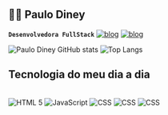 ## 👨‍💻 Paulo Diney 
**`Desenvolvedora FullStack`**
[![blog](https://img.shields.io/badge/Instagram-E4405F?style=for-the-badge&logo=instagram&logoColor=white)](https://www.instagram.com/paulodiney/
 )
[![blog](https://img.shields.io/badge/LinkedIn-0077B5?style=for-the-badge&logo=linkedin&logoColor=white)](https://www.linkedin.com/in/paulo-martins-531519239/)

![Paulo Diney GitHub stats](https://github-readme-stats.vercel.app/api?username=PauloDiney&show_icons=true&theme=dracula)
![Top Langs](https://github-readme-stats.vercel.app/api/top-langs/?username=PauloDiney&hide_progress=Demo)

## Tecnologia do meu dia a dia

<div style="display: inline_block"><br/>
 <img  aligin="center" alt="HTML 5" src="https://img.shields.io/badge/HTML5-E34F26?style=for-the-badge&logo=html5&logoColor=white" >
 <img  aligin="center" alt="JavaScript" src="https://img.shields.io/badge/JavaScript-F7DF1E?style=for-the-badge&logo=javascript&logoColor=black" >
 <img  aligin="center" alt="CSS" src="https://img.shields.io/badge/CSS-239120?&style=for-the-badge&logo=css3&logoColor=white" >
 <img  aligin="center" alt="CSS" src="https://img.shields.io/badge/C%23-239120?style=for-the-badge&logo=c-sharp&logoColor=white" >
 <img  aligin="center" alt="CSS" src="https://img.shields.io/badge/Unity-100000?style=for-the-badge&logo=unity&logoColor=white" >
</div>
